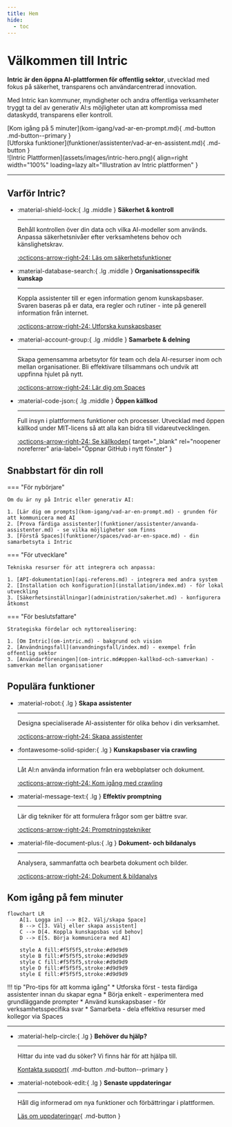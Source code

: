 ```yaml
---
title: Hem
hide:
  - toc
---
```


# Välkommen till Intric

<div class="grid" markdown>
<div markdown>

**Intric är den öppna AI-plattformen för offentlig sektor**, utvecklad med fokus på säkerhet, transparens och användarcentrerad innovation.

Med Intric kan kommuner, myndigheter och andra offentliga verksamheter tryggt ta del av generativ AI:s möjligheter utan att kompromissa med dataskydd, transparens eller kontroll.

<div class="grid" markdown>
<div markdown>
[Kom igång på 5 minuter](kom-igang/vad-ar-en-prompt.md){ .md-button .md-button--primary }
</div>
<div markdown>
[Utforska funktioner](funktioner/assistenter/vad-ar-en-assistent.md){ .md-button }
</div>
</div>

</div>
<div markdown>
![Intric Plattformen](assets/images/intric-hero.png){ align=right width="100%" loading=lazy alt="Illustration av Intric plattformen" }
</div>
</div>

---

## Varför Intric?

<div class="grid cards" markdown>

* :material-shield-lock:{ .lg .middle } __Säkerhet & kontroll__

    ---
    
    Behåll kontrollen över din data och vilka AI-modeller som används. Anpassa säkerhetsnivåer efter verksamhetens behov och känslighetskrav.
    
    [:octicons-arrow-right-24: Läs om säkerhetsfunktioner](om-intric.md#sakerhet-i-fokus)

* :material-database-search:{ .lg .middle } __Organisationsspecifik kunskap__

    ---
    
    Koppla assistenter till er egen information genom kunskapsbaser. Svaren baseras på er data, era regler och rutiner - inte på generell information från internet.
    
    [:octicons-arrow-right-24: Utforska kunskapsbaser](funktioner/kunskapsbaser/vad-ar-crawling.md)

* :material-account-group:{ .lg .middle } __Samarbete & delning__

    ---
    
    Skapa gemensamma arbetsytor för team och dela AI-resurser inom och mellan organisationer. Bli effektivare tillsammans och undvik att uppfinna hjulet på nytt.
    
    [:octicons-arrow-right-24: Lär dig om Spaces](funktioner/spaces/vad-ar-en-space.md)

* :material-code-json:{ .lg .middle } __Öppen källkod__

    ---
    
    Full insyn i plattformens funktioner och processer. Utvecklad med öppen källkod under MIT-licens så att alla kan bidra till vidareutvecklingen.
    
    [:octicons-arrow-right-24: Se källkoden](https://github.com/sundsvallai/intric){ target="_blank" rel="noopener noreferrer" aria-label="Öppnar GitHub i nytt fönster" }

</div>

## Snabbstart för din roll

=== "För nybörjare"

    Om du är ny på Intric eller generativ AI:
    
    1. [Lär dig om prompts](kom-igang/vad-ar-en-prompt.md) - grunden för att kommunicera med AI
    2. [Prova färdiga assistenter](funktioner/assistenter/anvanda-assistenter.md) - se vilka möjligheter som finns
    3. [Förstå Spaces](funktioner/spaces/vad-ar-en-space.md) - din samarbetsyta i Intric

=== "För utvecklare"

    Tekniska resurser för att integrera och anpassa:
    
    1. [API-dokumentation](api-referens.md) - integrera med andra system
    2. [Installation och konfiguration](installation/index.md) - för lokal utveckling
    3. [Säkerhetsinställningar](administration/sakerhet.md) - konfigurera åtkomst

=== "För beslutsfattare"

    Strategiska fördelar och nyttorealisering:
    
    1. [Om Intric](om-intric.md) - bakgrund och vision
    2. [Användningsfall](anvandningsfall/index.md) - exempel från offentlig sektor
    3. [Användarföreningen](om-intric.md#oppen-kallkod-och-samverkan) - samverkan mellan organisationer

## Populära funktioner

<div class="grid cards" markdown>

* :material-robot:{ .lg } __Skapa assistenter__

    ---

    Designa specialiserade AI-assistenter för olika behov i din verksamhet.
    
    [:octicons-arrow-right-24: Skapa assistenter](funktioner/assistenter/skapa-assistenter.md)

* :fontawesome-solid-spider:{ .lg } __Kunskapsbaser via crawling__

    ---

    Låt AI:n använda information från era webbplatser och dokument.
    
    [:octicons-arrow-right-24: Kom igång med crawling](funktioner/kunskapsbaser/vad-ar-crawling.md)

* :material-message-text:{ .lg } __Effektiv promptning__

    ---

    Lär dig tekniker för att formulera frågor som ger bättre svar.
    
    [:octicons-arrow-right-24: Promptningstekniker](kom-igang/hur-promptar-man.md)

* :material-file-document-plus:{ .lg } __Dokument- och bildanalys__

    ---

    Analysera, sammanfatta och bearbeta dokument och bilder.
    
    [:octicons-arrow-right-24: Dokument & bildanalys](funktioner/dokument-och-bilder/index.md)

</div>

## Kom igång på fem minuter

```mermaid
flowchart LR
    A[1. Logga in] --> B[2. Välj/skapa Space]
    B --> C[3. Välj eller skapa assistent]
    C --> D[4. Koppla kunskapsbas vid behov]
    D --> E[5. Börja kommunicera med AI]
    
    style A fill:#f5f5f5,stroke:#d9d9d9
    style B fill:#f5f5f5,stroke:#d9d9d9
    style C fill:#f5f5f5,stroke:#d9d9d9
    style D fill:#f5f5f5,stroke:#d9d9d9
    style E fill:#f5f5f5,stroke:#d9d9d9
```

!!! tip "Pro-tips för att komma igång"
    * Utforska först - testa färdiga assistenter innan du skapar egna
    * Börja enkelt - experimentera med grundläggande prompter
    * Använd kunskapsbaser - för verksamhetsspecifika svar
    * Samarbeta - dela effektiva resurser med kollegor via Spaces

---

<div class="grid cards" markdown>

* :material-help-circle:{ .lg } __Behöver du hjälp?__

    ---
    
    Hittar du inte vad du söker? Vi finns här för att hjälpa till.
    
    [Kontakta support](mailto:digitalisering@sundsvall.se){ .md-button .md-button--primary }

* :material-notebook-edit:{ .lg } __Senaste uppdateringar__

    ---
    
    Håll dig informerad om nya funktioner och förbättringar i plattformen.
    
    [Läs om uppdateringar](nyheter.md){ .md-button }

</div>